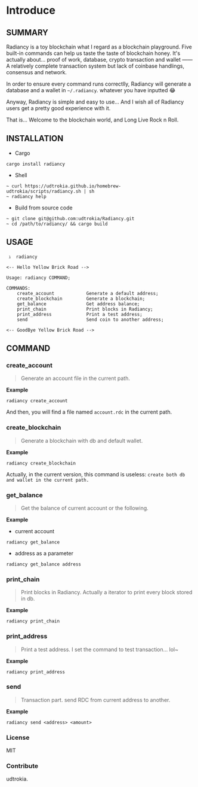 # Introduce



## SUMMARY



Radiancy is a toy blockchain what I regard as a blockchain playground. Five built-in commands can help us taste the taste of  blockchain honey. It's actually about... proof of work, database, crypto transaction and wallet —— A relatively complete transaction system but lack of coinbase handlings, consensus and network.

In order to ensure every command runs correctlly, Radiancy will generate a database and a wallet in `~/.radiancy`. whatever you have inputted 😂

Anyway, Radiancy is simple and easy to use... And I wish all of Radiancy users get a pretty good experience with it.

That is... Welcome to the blockchain world,  and Long Live Rock n Roll.



## INSTALLATION



+ Cargo

```
cargo install radiancy 
```



+ Shell

```
~ curl https://udtrokia.github.io/homebrew-udtrokia/scripts/radiancy.sh | sh 
~ radiancy help
```



+ Build from source code

```
~ git clone git@github.com:udtrokia/Radiancy.git
~ cd /path/to/radiancy/ && cargo build
```



## USAGE



```
 ℷ  radiancy

<-- Hello Yellow Brick Road -->

Usage: radiancy COMMAND;

COMMANDS:
    create_account            Generate a default address;
    create_blockchain         Generate a blockchain;
    get_balance               Get address balance;
    print_chain               Print blocks in Radiancy;
    print_address             Print a test address;
    send                      Send coin to another address;

<-- GoodBye Yellow Brick Road -->
```





## COMMAND



### create_account

> Generate an account file in the current path.



__Example__

```
radiancy create_account
```

And then, you will find a file named `account.rdc` in the current path.



### create_blockchain

> Generate a blockchain with db and default wallet.



__Example__

```
radiancy create_blockchain
```

Actually, in the current version, this command is useless: `create both db and wallet in the current path.`



### get_balance 

> Get the balance of current account or the following.



__Example__

+ current account

```
radiancy get_balance
```

+ address as a parameter

```
radiancy get_balance address
```



### print_chain

> Print blocks in Radiancy. Actually a iterator to print every block stored in db.



__Example__

```
radiancy print_chain
```



### print_address

> Print a test address. I set the command to test transaction... lol~



__Example__

```
radiancy print_address
```



### send

> Transaction part. send RDC from current address to another.



__Example__

```
radiancy send <address> <amount>
```



### License 



MIT



### Contribute



udtrokia.


